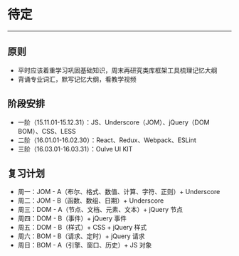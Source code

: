 # 待定
***

## 原则
* 平时应该着重学习巩固基础知识，周末再研究类库框架工具梳理记忆大纲
* 背诵专业词汇，默写记忆大纲，看教学视频

## 阶段安排
* 一阶（15.11.01-15.12.31）：JS、Underscore（JOM）、jQuery（DOM BOM）、CSS、LESS
* 二阶（16.01.01-16.02.30）：React、Redux、Webpack、ESLint
* 三阶（16.03.01-16.03.31）：Oulve UI KIT

## 复习计划
* 周一：JOM - A（布尔、格式、数值、计算、字符、正则）+ Underscore
* 周二：JOM - B（函数、数组、日期）+ Underscore
* 周三：DOM - A（节点、文档、元素、文本）+ jQuery 节点
* 周四：DOM - B（事件）+ jQuery 事件
* 周五：DOM - B（样式）+ CSS + jQuery 样式
* 周六：BOM - B（请求、定时）+ jQuery 请求
* 周日：BOM - A（引擎、窗口、历史）+ JS 对象
